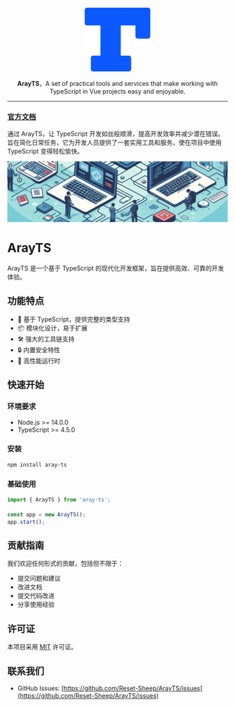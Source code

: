 <p align="center"><img src="https://github.com/Reset-Sheep/ArayTS/blob/img/logo.png" alt="arayts" width="150" /></p>

<P align="center"><b>ArayTS</b>，A set of practical tools and services that make working with TypeScript in Vue projects easy and enjoyable.</P>
<hr />

### [官方文档](https://reset-sheep.github.io/ArayTSDoc/)

通过 ArayTS，让 TypeScript 开发如丝般顺滑，提高开发效率并减少潜在错误。旨在简化日常任务，它为开发人员提供了一套实用工具和服务，使在项目中使用 TypeScript 变得轻松愉快。

 <p align="center"><img src="https://github.com/Reset-Sheep/ArayTS/blob/img/_08aab89c-1522-4364-8791-ce68b1465146.jpg" alt="bg" /></p>

# ArayTS

ArayTS 是一个基于 TypeScript 的现代化开发框架，旨在提供高效、可靠的开发体验。

## 功能特点

- 🚀 基于 TypeScript，提供完整的类型支持
- 📦 模块化设计，易于扩展
- 🛠 强大的工具链支持
- 🔒 内置安全特性
- 🎯 高性能运行时

## 快速开始

### 环境要求

- Node.js >= 14.0.0
- TypeScript >= 4.5.0

### 安装

```bash
npm install aray-ts
```

### 基础使用

```typescript
import { ArayTS } from 'aray-ts';

const app = new ArayTS();
app.start();
```

<!-- ## 文档

详细文档请访问我们的 [Wiki](https://github.com/your-username/ArayTS/wiki) -->


## 贡献指南

我们欢迎任何形式的贡献，包括但不限于：

- 提交问题和建议
- 改进文档
- 提交代码改进
- 分享使用经验

## 许可证

本项目采用 [MIT](LICENSE) 许可证。

## 联系我们

- GitHub Issues: [https://github.com/Reset-Sheep/ArayTS/issues](https://github.com/Reset-Sheep/ArayTS/issues)
```